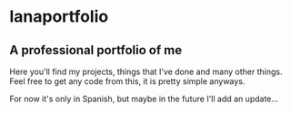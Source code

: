 # lanaportfolio
## A professional portfolio of me
Here you'll find my projects, things that I've done and many other things.
Feel free to get any code from this, it is pretty simple anyways.

For now it's only in Spanish, but maybe in the future I'll add an update...
